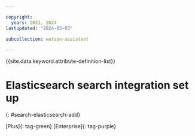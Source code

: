 ```yaml
---

copyright:
  years: 2021, 2024
lastupdated: "2024-05-03"

subcollection: watson-assistant

---
```


{{site.data.keyword.attribute-definition-list}}

# Elasticsearch search integration set up 
{: #search-elasticsearch-add}

[Plus]{: tag-green} [Enterprise]{: tag-purple}









